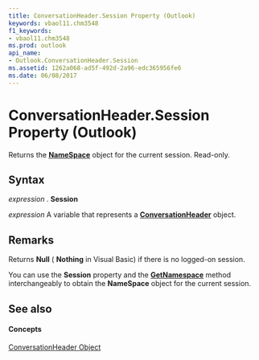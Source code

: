 ```yaml
---
title: ConversationHeader.Session Property (Outlook)
keywords: vbaol11.chm3548
f1_keywords:
- vbaol11.chm3548
ms.prod: outlook
api_name:
- Outlook.ConversationHeader.Session
ms.assetid: 1262a068-ad5f-492d-2a96-edc365956fe6
ms.date: 06/08/2017
---
```



# ConversationHeader.Session Property (Outlook)

Returns the **[NameSpace](namespace-object-outlook.md)** object for the current session. Read-only.


## Syntax

 _expression_ . **Session**

 _expression_ A variable that represents a **[ConversationHeader](conversationheader-object-outlook.md)** object.


## Remarks

Returns **Null** ( **Nothing** in Visual Basic) if there is no logged-on session.

You can use the **Session** property and the **[GetNamespace](application-getnamespace-method-outlook.md)** method interchangeably to obtain the **NameSpace** object for the current session.


## See also


#### Concepts


[ConversationHeader Object](conversationheader-object-outlook.md)

